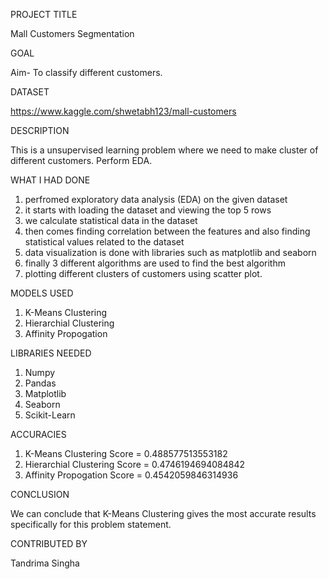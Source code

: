 PROJECT TITLE

Mall Customers Segmentation

GOAL

Aim- To classify different customers.

DATASET

https://www.kaggle.com/shwetabh123/mall-customers

DESCRIPTION

This is a unsupervised learning problem where we need to make cluster of different customers. Perform EDA.

WHAT I HAD DONE

1. perfromed exploratory data analysis (EDA) on the given dataset
2. it starts with loading the dataset and viewing the top 5 rows
3. we calculate statistical data in the dataset
4. then comes finding correlation between the features and also finding statistical values related to the dataset
5. data visualization is done with libraries such as matplotlib and seaborn
6. finally 3 different algorithms are used to find the best algorithm 
7. plotting different clusters of customers using scatter plot.

MODELS USED

1. K-Means Clustering
2. Hierarchial Clustering
3. Affinity Propogation


LIBRARIES NEEDED

1. Numpy
2. Pandas
3. Matplotlib
4. Seaborn
5. Scikit-Learn

ACCURACIES

1. K-Means Clustering Score =  0.488577513553182
2. Hierarchial Clustering Score = 0.4746194694084842
3. Affinity Propogation Score = 0.4542059846314936

CONCLUSION

We can conclude that K-Means Clustering gives the most accurate results specifically for this problem statement.

CONTRIBUTED BY

Tandrima Singha


